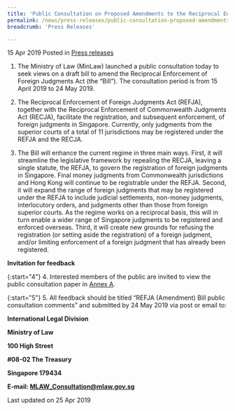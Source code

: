 ```yaml
---
title: 'Public Consultation on Proposed Amendments to the Reciprocal Enforcement of Foreign Judgments Act'
permalink: /news/press-releases/public-consultation-proposed-amendments-to-the-reciprocal-enforcement-foreign-judgments-act
breadcrumb: 'Press Releases'

---
```



15 Apr 2019 Posted in [Press releases](/news/press-releases)

1. The Ministry of Law (MinLaw) launched a public consultation today to seek views on a draft bill to amend the Reciprocal Enforcement of Foreign Judgments Act (the “Bill”). The consultation period is from 15 April 2019 to 24 May 2019.

2. The Reciprocal Enforcement of Foreign Judgments Act (REFJA), together with the Reciprocal Enforcement of Commonwealth Judgments Act (RECJA), facilitate the registration, and subsequent enforcement, of foreign judgments in Singapore. Currently, only judgments from the superior courts of a total of 11 jurisdictions may be registered under the REFJA and the RECJA.  

3. The Bill will enhance the current regime in three main ways. First, it will streamline the legislative framework by repealing the RECJA, leaving a single statute, the REFJA, to govern the registration of foreign judgments in Singapore. Final money judgments from Commonwealth jurisdictions and Hong Kong will continue to be registrable under the REFJA. Second, it will expand the range of foreign judgments that may be registered under the REFJA to include judicial settlements, non-money judgments, interlocutory orders, and judgments other than those from foreign superior courts. As the regime works on a reciprocal basis, this will in turn enable a wider range of Singapore judgments to be registered and enforced overseas. Third, it will create new grounds for refusing the registration (or setting aside the registration) of a foreign judgment, and/or limiting enforcement of a foreign judgment that has already been registered.

**Invitation for feedback**

{:start="4"}
4. Interested members of the public are invited to view the public consultation paper in [Annex A](/news/public-consultations/public-consultation-on-proposed-amendments-reciprocal-enforcement-foreign-judgements-act).

{:start="5"}
5. All feedback should be titled “REFJA (Amendment) Bill public consultation comments” and submitted by 24 May 2019 via post or email to:

<p class="address-centered"><strong>International Legal Division</strong></p>  
<p class="address-centered"><strong>Ministry of Law</strong></p>  
<p class="address-centered"><strong>100 High Street</strong></p>  
<p class="address-centered"><strong>#08-02 The Treasury</strong></p>  
<p class="address-centered"><strong>Singapore 179434</strong></p>  
<p class="address-centered"><strong>E-mail: <a href="mailto:MLAW_Consultation@mlaw.gov.sg">MLAW_Consultation@mlaw.gov.sg</a></strong></p>

<p class="right-side-updated">Last updated on 25 Apr 2019</p>
